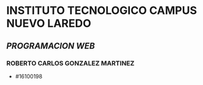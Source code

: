 # INSTITUTO TECNOLOGICO CAMPUS NUEVO LAREDO
## ***PROGRAMACION WEB***
### ROBERTO CARLOS GONZALEZ MARTINEZ
- #16100198